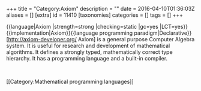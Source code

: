 +++
title = "Category:Axiom"
description = ""
date = 2016-04-10T01:36:03Z
aliases = []
[extra]
id = 11410
[taxonomies]
categories = []
tags = []
+++

{{language|Axiom
|strength=strong
|checking=static
|gc=yes
|LCT=yes}}{{implementation|Axiom}}{{language programming paradigm|Declarative}}
[http://axiom-developer.org/ Axiom] is a general purpose Computer Algebra system. It is useful for research and development of mathematical algorithms. It defines a strongly typed, mathematically correct type hierarchy. It has a programming language and a built-in compiler.

<br clear=all>

[[Category:Mathematical programming languages]]
